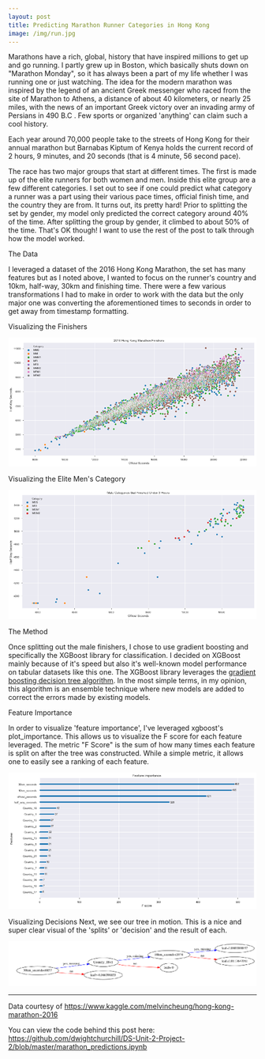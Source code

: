```yaml
---
layout: post
title: Predicting Marathon Runner Categories in Hong Kong
image: /img/run.jpg
---
```


Marathons have a rich, global, history that have inspired millions to get up and go running. I partly grew up in Boston, which basically shuts down on "Marathon Monday", so it has always been a part of my life whether I was running one or just watching. The idea for the modern marathon was inspired by the legend of an ancient Greek messenger who raced from the site of Marathon to Athens, a distance of about 40 kilometers, or nearly 25 miles, with the news of an important Greek victory over an invading army of Persians in 490 B.C . Few sports or organized 'anything' can claim such a cool history.

Each year around 70,000 people take to the streets of Hong Kong for their annual marathon but Barnabas Kiptum of Kenya holds the current record of 2 hours, 9 minutes, and 20 seconds (that is 4 minute, 56 second pace).

The race has two major groups that start at different times. The first is made up of the elite runners for both women and men. Inside this elite group are a few different categories. I set out to see if one could predict what category a runner was a part using their various pace times, official finish time, and the country they are from. It turns out, its pretty hard! Prior to splitting the set by gender, my model only predicted the correct category around 40% of the time. After splitting the group by gender, it climbed to about 50% of the time. That's OK though! I want to use the rest of the post to talk through how the model worked.

The Data

I leveraged a dataset of the 2016 Hong Kong Marathon, the set has many features but as I noted above, I wanted to focus on the runner's country and 10km, half-way, 30km and finishing time. There were a few various transformations I had to make in order to work with the data but the only major one was converting the aforementioned times to seconds in order to get away from timestamp formatting.

Visualizing the Finishers

<p align="center">
  <img src="/img/finishers.png"/>
</p>

Visualizing the Elite Men's Category

<p align="center">
  <img src="/img/male_elite.png"/>
</p>

The Method

Once splitting out the male finishers, I chose to use gradient boosting and specifically the XGBoost library for classification. I decided on XGBoost mainly because of it's speed but also it's well-known model performance on tabular datasets like this one. The XGBoost library leverages the [gradient boosting decision tree algorithm](https://en.wikipedia.org/wiki/Gradient_boosting). In the most simple terms, in my opinion, this algorithm is an ensemble technique where new models are added to correct the errors made by existing models.

Feature Importance

In order to visualize 'feature importance', I've leveraged xgboost's plot_importance. This allows us to visualize the F score for each feature leveraged. The metric "F Score" is the sum of how many times each feature is split on after the tree was constructed. While a simple metric, it allows one to easily see a ranking of each feature. 

<p align="center">
  <img src="/img/feat_import.png"/>
</p>

Visualizing Decisions
Next, we see our tree in motion. This is a nice and super clear visual of the 'splits' or 'decision' and the result of each. 

<p align="center">
	<img src="/img/plot_tree.png"/>
</p>


---

Data courtesy of <https://www.kaggle.com/melvincheung/hong-kong-marathon-2016>

You can view the code behind this post here: <https://github.com/dwightchurchill/DS-Unit-2-Project-2/blob/master/marathon_predictions.ipynb>
